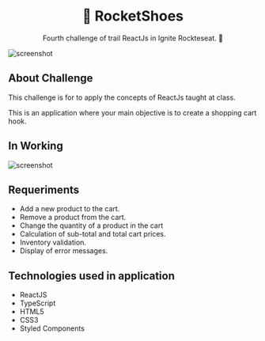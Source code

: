 <h1 align="center">👟 RocketShoes</h1>
<p align="center">Fourth challenge of trail ReactJs in Ignite Rockteseat. 🚀</p>

<img src="https://github.com/tiagopierre/challenge03-react-ignite-rocketshoes/blob/master/assets/screenshot.PNG" alt="screenshot"/>


<h2>About Challenge</h2>
<p>This challenge is for to apply the concepts of ReactJs taught at class.</p>
<p>This is an application where your main objective is to create a shopping cart hook.
</p>


<h2>In Working</h2>

<img src="https://github.com/tiagopierre/challenge03-react-ignite-rocketshoes/blob/master/assets/screenshot.gif" alt="screenshot"/>

<h2>Requeriments</h2>

<ul>
  <li> Add a new product to the cart.</li>
  <li> Remove a product from the cart.</li>
  <li> Change the quantity of a product in the cart</li>
  <li> Calculation of sub-total and total cart prices.</li>
  <li>Inventory validation.</li>
  <li>Display of error messages.</li>
</ul>

<h2>Technologies used in application</h2>

<ul>
  <li>ReactJS</li>
  <li>TypeScript</li>
  <li>HTML5</li>
  <li>CSS3</li>
  <li>Styled Components</li>
</ul>

